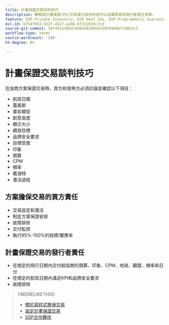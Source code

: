 ```yaml
---
title: 計畫保證交易談判技巧
description: 瞭解就計畫保證(PG)交易進行談判的技巧以及購買者和發行者責任清單。
feature: DSP Private Inventory, DSP Deal IDs, DSP Programmatic Guaranteed Deals
exl-id: b754f993-b52f-4527-a246-bf232038c7cd
source-git-commit: 39f491a39bdc9d8dd820eb4c69594dda71d8b3c2
workflow-type: tm+mt
source-wordcount: '145'
ht-degree: 0%

---
```


# 計畫保證交易談判技巧

在協商方案保證交易時，買方和發佈方必須討論並確認以下項目：

* 航班日期
* 蓋奧斯
* 庫存類型
* 創意長度
* 顯示大小
* 績效目標
* 品牌安全要求
* 目標受眾
* 印象
* 預算
* CPM
* 頻率
* 戴潑特
* 激活過程

## 方案擔保交易的買方責任

* 交易設定和激活
* 制定方案保證安排
* 故障排除
* 交付監控
* 執行95%-100%的投標/響應率

## 計畫保證交易的發行者責任

* 在規定的飛行日期內交付經協商的預算、印象、CPM、地球、觀眾、頻率和日分
* 在規定的航班日期內滿足KPI和品牌安全要求
* 故障排除

>[!MORELIKETHIS]
>
>* [關於寫程式擔保交易](programmatic-guaranteed-about.md)
>* [設定計畫保證交易](programmatic-guaranteed-set-up.md)
>* [SSP合作夥伴](ssp-partners.md)

